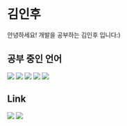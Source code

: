 # 김인후
 안녕하세요! 개발을 공부하는 김인후 입니다:)

## 공부 중인 언어
<img src="https://img.shields.io/badge/JavaScript-F4D53E?style=flat-square&logo=JavaScript&logoColor=white"/>
<img src="https://img.shields.io/badge/NodeJS-31B025?style=flat-square&logo=Node JS&logoColor=white"/>
<img src="https://img.shields.io/badge/Spring boot-31B025?style=flat-square&logo=Spring Boot&logoColor=white"/>
<img src="https://img.shields.io/badge/React-blue?style=flat-square&logo=React&logoColor=white"/>
<img src="https://img.shields.io/badge/#E0234E?style=flat-square&logo=React&logoColor=white"/>



## Link
<a href = "https://www.instagram.com/pino._.hoo/"><img src="https://img.shields.io/badge/instagram-purple?style=flat-square&logo=Instagram&logoColor=white"/></a>
<a href = "https://pinocchio-develope-stroy.tistory.com/"><img src="https://img.shields.io/badge/Blog-orange?style=flat-square&logo=Blogger&logoColor=white"/></a>
